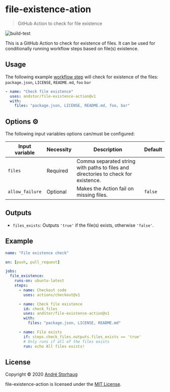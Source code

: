 # file-existence-ation

> GitHub Action to check for file existence

![build-test](https://github.com/andstor/file-existence-action/workflows/build/badge.svg)

This is a GitHub Action to check for existence of files. It can be used for conditionally running workflow steps based on file(s) existence. 

## Usage

The following example [workflow step](https://help.github.com/en/actions/configuring-and-managing-workflows/configuring-a-workflow) will check for existence of the files: `package.json`, `LICENSE`, `README.md`, `foo` `bar`

```yml
- name: "Check file existence"
  uses: andstor/file-existence-action@v1
  with:
    files: "package.json, LICENSE, README.md, foo, bar"
```

## Options ⚙️

The following input variables options can/must be configured:

|Input variable|Necessity|Description|Default|
|----|----|----|----|
|`files`|Required|Comma separated string with paths to files and directories to check for existence.||
|`allow_failure`|Optional|Makes the Action fail on missing files.|`false`|

## Outputs
- `files_exists`: Outputs `'true'` if the file(s) exists, otherwise `'false'`.

## Example

```yml
name: "File existence check"

on: [push, pull_request]

jobs:
  file_existence:
    runs-on: ubuntu-latest
    steps:
      - name: Checkout code
        uses: actions/checkout@v1

      - name: Check file existence
        id: check_files
        uses: andstor/file-existence-action@v1
        with:
          files: "package.json, LICENSE, README.md"

      - name: File exists
        if: steps.check_files.outputs.files_exists == 'true'
        # Only runs if all of the files exists
        run: echo All files exists!
```

## License

Copyright © 2020 [André Storhaug](https://github.com/andstor)

file-existence-action is licensed under the [MIT License](https://github.com/andstor/file-existence-ation/blob/master/LICENSE).
